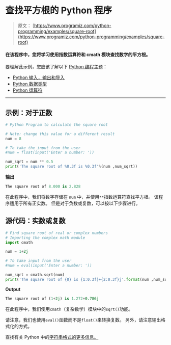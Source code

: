 # 查找平方根的 Python 程序

> 原文： [https://www.programiz.com/python-programming/examples/square-root](https://www.programiz.com/python-programming/examples/square-root)

#### 在该程序中，您将学习使用指数运算符和 cmath 模块查找数字的平方根。

要理解此示例，您应该了解以下 [Python 编程](/python-programming "Python tutorial")主题：

*   [Python 输入，输出和导入](/python-programming/input-output-import)
*   [Python 数据类型](/python-programming/variables-datatypes)
*   [Python 运算符](/python-programming/operators)

* * *

## 示例：对于正数

```py
# Python Program to calculate the square root

# Note: change this value for a different result
num = 8 

# To take the input from the user
#num = float(input('Enter a number: '))

num_sqrt = num ** 0.5
print('The square root of %0.3f is %0.3f'%(num ,num_sqrt)) 
```

**输出**

```py
The square root of 8.000 is 2.828

```

在此程序中，我们将数字存储在 `num` 中，并使用`**`指数运算符查找平方根。 该程序适用于所有正实数。 但是对于负数或复数，可以按以下步骤进行。

## 源代码：实数或复数

```py
# Find square root of real or complex numbers
# Importing the complex math module
import cmath

num = 1+2j

# To take input from the user
#num = eval(input('Enter a number: '))

num_sqrt = cmath.sqrt(num)
print('The square root of {0} is {1:0.3f}+{2:0.3f}j'.format(num ,num_sqrt.real,num_sqrt.imag)) 
```

**Output**

```py
The square root of (1+2j) is 1.272+0.786j
```

在此程序中，我们使用`cmath`（复杂数学）模块中的`sqrt()`功能。

请注意，我们也使用`eval()`函数而不是`float()`来转换复数。 另外，请注意输出格式化的方式。

查找有关 Python 中的[字符串格式的更多信息。](http://docs.python.org/3/library/string.html#format-string-syntax "String formatting in Python")
